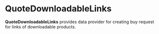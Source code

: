 # QuoteDownloadableLinks

**QuoteDownloadableLinks** provides data provider for creating buy request for links of downloadable products.
